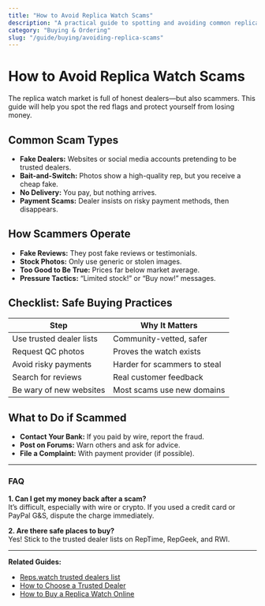 ```yaml
---
title: "How to Avoid Replica Watch Scams"
description: "A practical guide to spotting and avoiding common replica watch scams."
category: "Buying & Ordering"
slug: "/guide/buying/avoiding-replica-scams"
---
```


# How to Avoid Replica Watch Scams

The replica watch market is full of honest dealers—but also scammers. This guide will help you spot the red flags and protect yourself from losing money.

## Common Scam Types

- **Fake Dealers:** Websites or social media accounts pretending to be trusted dealers.
- **Bait-and-Switch:** Photos show a high-quality rep, but you receive a cheap fake.
- **No Delivery:** You pay, but nothing arrives.
- **Payment Scams:** Dealer insists on risky payment methods, then disappears.

## How Scammers Operate

- **Fake Reviews:** They post fake reviews or testimonials.
- **Stock Photos:** Only use generic or stolen images.
- **Too Good to Be True:** Prices far below market average.
- **Pressure Tactics:** “Limited stock!” or “Buy now!” messages.

## Checklist: Safe Buying Practices

| Step                        | Why It Matters                |
|-----------------------------|-------------------------------|
| Use trusted dealer lists     | Community-vetted, safer       |
| Request QC photos           | Proves the watch exists       |
| Avoid risky payments        | Harder for scammers to steal  |
| Search for reviews          | Real customer feedback        |
| Be wary of new websites     | Most scams use new domains    |

## What to Do if Scammed

- **Contact Your Bank:** If you paid by wire, report the fraud.
- **Post on Forums:** Warn others and ask for advice.
- **File a Complaint:** With payment provider (if possible).

---

### FAQ

**1. Can I get my money back after a scam?**  
It’s difficult, especially with wire or crypto. If you used a credit card or PayPal G&S, dispute the charge immediately.

**2. Are there safe places to buy?**  
Yes! Stick to the trusted dealer lists on RepTime, RepGeek, and RWI.

---

**Related Guides:**  
- [Reps.watch trusted dealers list](/dealers)  
- [How to Choose a Trusted Dealer](/guide/buying/choosing-a-trusted-dealer)  
- [How to Buy a Replica Watch Online](/guide/buying/how-to-buy-replica-watch)